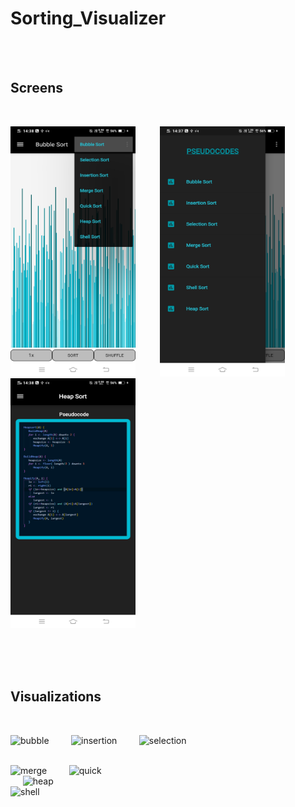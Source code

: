 # Sorting_Visualizer
</br></br>

## Screens
</br>

 <img src = "screens/algos.jpg" width = 200 height = 400> &nbsp;&nbsp;&nbsp;&nbsp;&nbsp;&nbsp;&nbsp;&nbsp; <img src = "screens/drawer.jpg" width = 200 height = 400> &nbsp;&nbsp;&nbsp;&nbsp;&nbsp;&nbsp;&nbsp;&nbsp; <img src = "screens/pseudo.jpg" width = 200 height = 400> 
 
 </br></br></br>
 
## Visualizations
</br>

![bubble](https://user-images.githubusercontent.com/57986361/100214177-92f16d80-2f35-11eb-8eb4-2522515fefc5.gif) &nbsp;&nbsp;&nbsp;&nbsp;&nbsp;&nbsp;&nbsp; ![insertion](https://user-images.githubusercontent.com/57986361/100214859-5eca7c80-2f36-11eb-9f77-74bc842f1f7b.gif) &nbsp;&nbsp;&nbsp;&nbsp;&nbsp;&nbsp;&nbsp; 
![selection](https://user-images.githubusercontent.com/57986361/100215079-9e916400-2f36-11eb-932e-208d934af59c.gif) 
</br> &nbsp;&nbsp;&nbsp;&nbsp;&nbsp;&nbsp;&nbsp;

![merge](https://user-images.githubusercontent.com/57986361/100215434-021b9180-2f37-11eb-8fa9-3e3a52afe58a.gif)
&nbsp;&nbsp;&nbsp;&nbsp;&nbsp;&nbsp;&nbsp;
![quick](https://user-images.githubusercontent.com/57986361/100215713-5de61a80-2f37-11eb-87a7-117e8594406e.gif)  
&nbsp;&nbsp;&nbsp;&nbsp;
![heap](https://user-images.githubusercontent.com/57986361/100214572-127f3c80-2f36-11eb-9482-56856991d3b4.gif) 
</br>
![shell](https://user-images.githubusercontent.com/57986361/100215924-a9002d80-2f37-11eb-9106-6e7c54379d95.gif)


